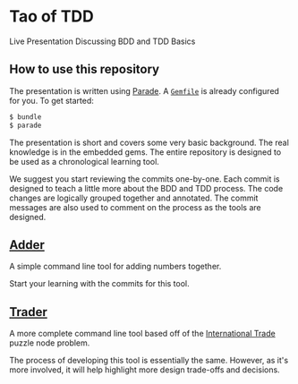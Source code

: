 # Tao of TDD

Live Presentation Discussing BDD and TDD Basics

## How to use this repository

The presentation is written using [Parade](https://github.com/burtlo/parade). A
[`Gemfile`](Gemfile) is already configured for you. To get started:

```bash
$ bundle
$ parade
```

The presentation is short and covers some very basic background. The real
knowledge is in the embedded gems. The entire repository is designed to be used
as a chronological learning tool.

We suggest you start reviewing the commits one-by-one. Each commit is designed
to teach a little more about the BDD and TDD process. The code changes are
logically grouped together and annotated. The commit messages are also used to
comment on the process as the tools are designed.


## [Adder](adder)

A simple command line tool for adding numbers together.

Start your learning with the commits for this tool.


## [Trader](trader)

A more complete command line tool based off of the
[International Trade](http://www.puzzlenode.com/puzzles/1-international-trade)
puzzle node problem.

The process of developing this tool is essentially the same. However, as it's
more involved, it will help highlight more design trade-offs and decisions.
